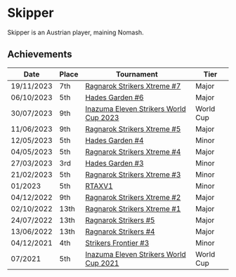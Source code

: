 # Skipper

Skipper is an Austrian player, maining Nomash. 

## Achievements

|Date|Place|Tournament|Tier|
|-|-|-|-|
| 19/11/2023 | 7th | [Ragnarok Strikers Xtreme #7](../../tournaments/ragna/ragnax7.md) | Major |
| 06/10/2023 | 5th | [Hades Garden #6](../../tournaments/hg/hg6.md) | Major |
| 30/07/2023 | 9th | [Inazuma Eleven Strikers World Cup 2023](../..//tournaments/worldcup23.md) | World Cup |
| 11/06/2023 | 9th | [Ragnarok Strikers Xtreme #5](../..//tournaments/ragna/ragnax5.md) | Major |
| 12/05/2023 | 5th | [Hades Garden #4](../..//tournaments/hg/hg4.md) | Minor |
| 04/05/2023 | 5th | [Ragnarok Strikers Xtreme #4](../..//tournaments/ragna/ragnax4.md) | Major |
| 27/03/2023 | 3rd | [Hades Garden #3](../..//tournaments/hg/hg3.md) | Minor |
| 21/02/2023 | 5th | [Ragnarok Strikers Xtreme #3](../..//tournaments/ragna/ragnax3.md) | Minor |
| 01/2023 | 5th | [RTAXV1](../..//tournaments/rtaxv/rtaxv1.md) | Minor |
| 04/12/2022 | 9th | [Ragnarok Strikers Xtreme #2](../..//tournaments/ragna/ragnax2.md) | Major |
| 02/10/2022 | 13th | [Ragnarok Strikers Xtreme #1](../..//tournaments/ragna/ragnax1.md) | Major |
| 24/07/2022 | 13th | [Ragnarok Strikers #5](../..//tournaments/ragna/ragna5.md) | Major |
| 13/06/2022 | 13th | [Ragnarok Strikers #4](../..//tournaments/ragna/ragna4.md) | Major |
| 04/12/2021 | 4th | [Strikers Frontier #3](../..//tournaments/sf/sf3.md) | Minor |
| 07/2021 | 5th | [Inazuma Eleven Strikers World Cup 2021](../..//tournaments/worldcup21.md) | World Cup |
